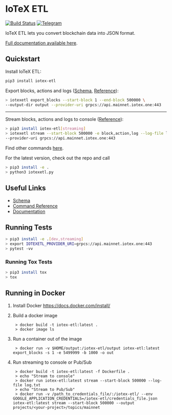 # IoTeX ETL

[![Build Status](https://travis-ci.org/blockchain-etl/iotex-etl.svg?branch=master)](https://travis-ci.org/blockchain-etl/iotex-etl)
[![Telegram](https://img.shields.io/badge/telegram-join%20chat-blue.svg)](https://t.me/joinchat/GsMpbA3mv1OJ6YMp3T5ORQ)

IoTeX ETL lets you convert blockchain data into JSON format.

[Full documentation available here](http://iotex-etl.readthedocs.io/).

## Quickstart

Install IoTeX ETL:

```bash
pip3 install iotex-etl
```

Export blocks, actions and logs ([Schema](../docs/schema.md), [Reference](../docs/commands.md)):

```bash
> iotexetl export_blocks --start-block 1 --end-block 500000 \
--output-dir output --provider-uri grpcs://api.mainnet.iotex.one:443
```

---

Stream blocks, actions and logs to console ([Reference](../docs/commands.md#stream)):

```bash
> pip3 install iotex-etl[streaming]
> iotexetl stream --start-block 500000 -e block,action,log --log-file log.txt \
--provider-uri grpcs://api.mainnet.iotex.one:443
```

Find other commands [here](https://iotex-etl.readthedocs.io/en/latest/commands/).

For the latest version, check out the repo and call 
```bash
> pip3 install -e . 
> python3 iotexetl.py
```

## Useful Links

- [Schema](https://iotex-etl.readthedocs.io/en/latest/schema/)
- [Command Reference](https://iotex-etl.readthedocs.io/en/latest/commands/)
- [Documentation](https://iotex-etl.readthedocs.io/)

## Running Tests

```bash
> pip3 install -e .[dev,streaming]
> export IOTEXETL_PROVIDER_URI=grpcs://api.mainnet.iotex.one:443
> pytest -vv
```

### Running Tox Tests

```bash
> pip3 install tox
> tox
```

## Running in Docker

1. Install Docker https://docs.docker.com/install/

2. Build a docker image
        
        > docker build -t iotex-etl:latest .
        > docker image ls
        
3. Run a container out of the image

        > docker run -v $HOME/output:/iotex-etl/output iotex-etl:latest export_blocks -s 1 -e 5499999 -b 1000 -o out

4. Run streaming to console or Pub/Sub

        > docker build -t iotex-etl:latest -f Dockerfile .
        > echo "Stream to console"
        > docker run iotex-etl:latest stream --start-block 500000 --log-file log.txt
        > echo "Stream to Pub/Sub"
        > docker run -v /path_to_credentials_file/:/iotex-etl/ --env GOOGLE_APPLICATION_CREDENTIALS=/iotex-etl/credentials_file.json iotex-etl:latest stream --start-block 500000 --output projects/<your-project>/topics/mainnet
